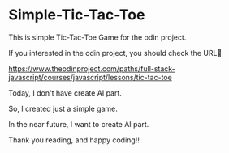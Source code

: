 # Simple-Tic-Tac-Toe

This is simple Tic-Tac-Toe Game for the odin project.

If you interested in the odin project, you should check the URL🔽

https://www.theodinproject.com/paths/full-stack-javascript/courses/javascript/lessons/tic-tac-toe

Today, I don't have create AI part.

So, I created just a simple game.

In the near future, I want to create AI part.

Thank you reading, and happy coding!!
